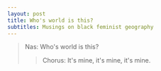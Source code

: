```yaml
---
layout: post
title: Who's world is this?
subtitles: Musings on black feminist geography
---
```


>Nas: Who's world is this?
>>Chorus: It's mine, it's mine, it's mine. 
